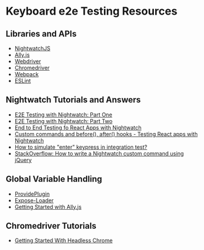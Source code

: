 # Keyboard e2e Testing Resources

## Libraries and APIs

- [NightwatchJS](https://nightwatchjs.org)
- [Ally.js](https://allyjs.io/)
- [Webdriver](https://www.w3.org/TR/webdriver1/)
- [Chromedriver](https://chromedriver.chromium.org/)
- [Webpack](https://webpack.js.org/)
- [ESLint](https://eslint.org/)

## Nightwatch Tutorials and Answers

- [E2E Testing with Nightwatch: Part One](https://medium.com/front-end-hacking/e2e-testing-with-nightwatch-part-one-309c221b7a98)
- [E2E Testing with Nightwatch: Part Two](https://blog.cloudboost.io/e2e-testing-with-nightwatch-part-two-aaa25a4dc033)
- [End to End Testing fo React Apps with Nightwatch](https://blog.syncano.io/testing-syncano/)
- [Custom commands and before(), after() hooks - Testing React apps with Nightwatch](https://blog.syncano.io/end-to-end-testing-of-react-apps-with-nightwatch-part-2/)
- [How to simulate "enter" keypress in integration
  test?](https://discuss.emberjs.com/t/how-simulate-enter-keypress-in-integration-test/13762)
- [StackOverflow: How to write a Nightwatch custom command using jQuery](https://stackoverflow.com/questions/36830349/how-to-write-a-nightwatch-custom-command-using-jquery)

## Global Variable Handling

- [ProvidePlugin](https://webpack.js.org/plugins/provide-plugin/)
- [Expose-Loader](https://webpack.js.org/loaders/expose-loader/)
- [Getting Started with Ally.js](https://allyjs.io/getting-started.html)

## Chromedriver Tutorials

- [Getting Started With Headless Chrome](https://developers.google.com/web/updates/2017/04/headless-chrome)
